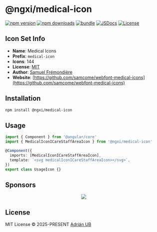 # @ngxi/medical-icon

[![npm version][npm-version-src]][npm-version-href]
[![npm downloads][npm-downloads-src]][npm-downloads-href]
[![bundle][bundle-src]][bundle-href]
[![JSDocs][jsdocs-src]][jsdocs-href]
[![License][license-src]][license-href]

## Icon Set Info

- **Name**: Medical Icons
- **Prefix**: `medical-icon`
- **Icons**: 144
- **License**: [MIT](https://github.com/samcome/webfont-medical-icons/blob/master/LICENSE)
- **Author**: [Samuel Frémondière](https://github.com/samcome/webfont-medical-icons)
- **Website**: [https://github.com/samcome/webfont-medical-icons](https://github.com/samcome/webfont-medical-icons)

## Installation

```sh
npm install @ngxi/medical-icon
```

## Usage

```ts
import { Component } from '@angular/core'
import { MedicalIconICareStaffAreaIcon } from '@ngxi/medical-icon'

@Component({
  imports: [MedicalIconICareStaffAreaIcon],
  template: `<svg medicalIconICareStaffAreaIcon></svg>`,
})
export class UsageIcon {}
```

## Sponsors

<p align="center">
  <a href="https://cdn.jsdelivr.net/gh/adrian-ub/static/sponsors.svg">
    <img src='https://cdn.jsdelivr.net/gh/adrian-ub/static/sponsors.svg'/>
  </a>
</p>

## License

MIT License © 2025-PRESENT [Adrián UB](https://github.com/adrian-ub)

<!-- Badges -->

[npm-version-src]: https://img.shields.io/npm/v/@ngxi/medical-icon?style=flat&colorA=080f12&colorB=1fa669
[npm-version-href]: https://npmjs.com/package/@ngxi/medical-icon
[npm-downloads-src]: https://img.shields.io/npm/dm/@ngxi/medical-icon?style=flat&colorA=080f12&colorB=1fa669
[npm-downloads-href]: https://npmjs.com/package/@ngxi/medical-icon
[bundle-src]: https://img.shields.io/bundlephobia/minzip/@ngxi/medical-icon?style=flat&colorA=080f12&colorB=1fa669&label=minzip
[bundle-href]: https://bundlephobia.com/result?p=@ngxi/medical-icon
[license-src]: https://img.shields.io/npm/l/@ngxi/medical-icon?style=flat&colorA=080f12&colorB=1fa669
[license-href]: https://github.com/adrian-ub/ngxi/blob/main/LICENSE
[jsdocs-src]: https://img.shields.io/badge/jsdocs-reference-080f12?style=flat&colorA=080f12&colorB=1fa669
[jsdocs-href]: https://www.jsdocs.io/package/@ngxi/medical-icon
